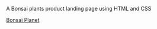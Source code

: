 A Bonsai plants product landing page using HTML and CSS 

[Bonsai Planet](https://codepen.io/hello_im_kvy/pen/WNZGdQp)
